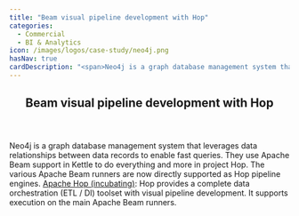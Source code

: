 ```yaml
---
title: "Beam visual pipeline development with Hop"
categories:
  - Commercial
  - BI & Analytics
icon: /images/logos/case-study/neo4j.png
hasNav: true
cardDescription: "<span>Neo4j is a graph database management system that leverages data relationships between data records to enable fast queries. They use Apache Beam support in Kettle to do everything and more in project Hop. The various Apache Beam runners are now directly supported as Hop pipeline engines. <a href=\"http://hop.apache.org\" target=\"_blank\">Apache Hop (incubating)</a>:  Hop provides a complete data orchestration (ETL / DI) toolset with visual pipeline development. It supports execution on the main Apache Beam runners.</span>"
---
```

<!--
Licensed under the Apache License, Version 2.0 (the "License");
you may not use this file except in compliance with the License.
You may obtain a copy of the License at

http://www.apache.org/licenses/LICENSE-2.0

Unless required by applicable law or agreed to in writing, software
distributed under the License is distributed on an "AS IS" BASIS,
WITHOUT WARRANTIES OR CONDITIONS OF ANY KIND, either express or implied.
See the License for the specific language governing permissions and
limitations under the License.
-->
<div>
<header class="case-study-header">
  <h2 itemprop="name headline">Beam visual pipeline development with Hop</h2>
</header>

Neo4j is a graph database management system that leverages data relationships between data records to enable fast queries. They use Apache Beam support in Kettle to do everything and more in project Hop. The various Apache Beam runners are now directly supported as Hop pipeline engines.
[Apache Hop (incubating)](http://hop.apache.org):  Hop provides a complete data orchestration (ETL / DI) toolset with visual pipeline development.  It supports execution on the main Apache Beam runners.
</div>
